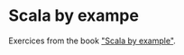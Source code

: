 # Scala by exampe
Exercices from the book ["Scala by example"](http://www.scala-lang.org/docu/files/ScalaByExample.pdf).
